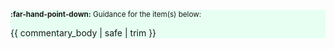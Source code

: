 <div class="border border-success pt-0 pl-1 pb-1 pr-1 border-bottom-0 rounded-top" style="background-color: #e6fff2">

<span class="text-success"><small>**:far-hand-point-down:** Guidance for the item(s) below:</small></span><br>
<div class="indented">

{{ commentary_body | safe | trim }}
</div>
</div>
